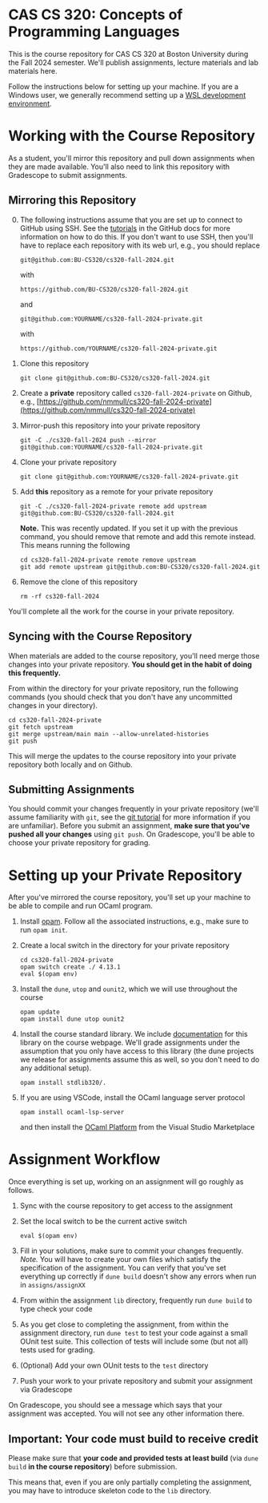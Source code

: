 # CAS CS 320: Concepts of Programming Languages

This is the course repository for CAS CS 320 at Boston University
during the Fall 2024 semester. We'll publish assignments, lecture
materials and lab materials here.

Follow the instructions below for setting up your machine. If you are
a Windows user, we generally recommend setting up a [WSL development
environment](https://learn.microsoft.com/en-us/windows/wsl/setup/environment).

# Working with the Course Repository

As a student, you'll mirror this repository and pull down assignments
when they are made available. You'll also need to link this
repository with Gradescope to submit assignments.

## Mirroring this Repository

0. The following instructions assume that you are set up to connect to GitHub using SSH.
   See the [tutorials](https://docs.github.com/en/authentication/connecting-to-github-with-ssh) in the GitHub docs for more information on how to do this.
   If you don't want to use SSH, then you'll have to replace each repository with its web url, e.g., you should replace

   ```
   git@github.com:BU-CS320/cs320-fall-2024.git
   ```

   with

   ```
   https://github.com/BU-CS320/cs320-fall-2024.git
   ```

   and

   ```
   git@github.com:YOURNAME/cs320-fall-2024-private.git
   ```

   with

   ```
   https://github.com/YOURNAME/cs320-fall-2024-private.git
   ```

1. Clone this repository

   ```
   git clone git@github.com:BU-CS320/cs320-fall-2024.git
   ```

2. Create a **private** repository called `cs320-fall-2024-private` on
   Github, e.g., [https://github.com/nmmull/cs320-fall-2024-private](https://github.com/nmmull/cs320-fall-2024-private)

3. Mirror-push this repository into your private repository

   ```
   git -C ./cs320-fall-2024 push --mirror git@github.com:YOURNAME/cs320-fall-2024-private.git
   ```

4. Clone your private repository

   ```
   git clone git@github.com:YOURNAME/cs320-fall-2024-private.git
   ```

5. Add **this** repository as a remote for your private repository

   ```
   git -C ./cs320-fall-2024-private remote add upstream git@github.com:BU-CS320/cs320-fall-2024.git
   ```

   **Note.** This was recently updated.
   If you set it up with the previous command, you should remove that remote and add this remote instead.
   This means running the following

   ```
   cd cs320-fall-2024-private remote remove upstream
   git add remote upstream git@github.com:BU-CS320/cs320-fall-2024.git
   ```

6. Remove the clone of this repository

   ```
   rm -rf cs320-fall-2024
   ```

You'll complete all the work for the course in your private repository.

## Syncing with the Course Repository

When materials are added to the course repository, you'll need merge
those changes into your private repository. **You should get in the
habit of doing this frequently.**

From within the directory for your private repository, run the
following commands (you should check that you don't have any
uncommitted changes in your directory).

```
cd cs320-fall-2024-private
git fetch upstream
git merge upstream/main main --allow-unrelated-histories
git push
```

This will merge the updates to the course repository into your private
repository both locally and on Github.

## Submitting Assignments

You should commit your changes frequently in your private repository
(we'll assume familiarity with `git`, see the [git
tutorial](https://git-scm.com/docs/gittutorial) for more information
if you are unfamiliar). Before you submit an assignment, **make sure
that you've pushed all your changes** using `git push`. On
Gradescope, you'll be able to choose your private repository for
grading.

# Setting up your Private Repository

After you've mirrored the course repository, you'll set up your
machine to be able to compile and run OCaml program.

1. Install [opam](https://opam.ocaml.org/doc/Install.html).
   Follow all the associated instructions, e.g., make sure to run `opam init`.

2. Create a local switch in the directory for your private repository

   ```
   cd cs320-fall-2024-private
   opam switch create ./ 4.13.1
   eval $(opam env)
   ```

3. Install the `dune`, `utop` and `ounit2`, which we will use throughout the course

   ```
   opam update
   opam install dune utop ounit2
   ```

4. Install the course standard library. We include
   [documentation](https://nmmull.github.io/CS320/landing/Fall-2024/Specifications/Stdlib320/index.html)
   for this library on the course webpage. We'll grade assignments
   under the assumption that you only have access to this library (the
   dune projects we release for assignments assume this as well, so
   you don't need to do any additional setup).

   ```
   opam install stdlib320/.
   ```

5. If you are using VSCode, install the OCaml language server protocol

   ```
   opam install ocaml-lsp-server
   ```

   and then install the [OCaml
   Platform](https://marketplace.visualstudio.com/items?itemName=ocamllabs.ocaml-platform)
   from the Visual Studio Marketplace

# Assignment Workflow

Once everything is set up, working on an assignment will go roughly as
follows.

1. Sync with the course repository to get access to the assignment

2. Set the local switch to be the current active switch

   ```
   eval $(opam env)
   ```

3. Fill in your solutions, make sure to commit your changes frequently.
   _Note._ You will have to create your own files which satisfy the specification of the assignment.
   You can verify that you've set everything up correctly if `dune build` doesn't show any errors when run in `assigns/assignXX`

4. From within the assignment `lib` directory, frequently run `dune build`
   to type check your code

5. As you get close to completing the assignment, from within the
   assignment directory, run `dune test` to test your code against a
   small OUnit test suite. This collection of tests will include some
   (but not all) tests used for grading.

6. (Optional) Add your own OUnit tests to the `test` directory

7. Push your work to your private repository and submit your
   assignment via Gradescope

On Gradescope, you should see a message which says that your
assignment was accepted. You will not see any other information
there.

## Important: Your code must build to receive credit

Please make sure that **your code and provided tests at least build**
(via `dune build` **in the course repository**) before submission.

This means that, even if you are only partially completing the
assignment, you may have to introduce skeleton code to the `lib`
directory.
